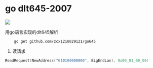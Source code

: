 # go dlt645-2007

<img src="https://img.shields.io/github/stars/zcx1218029121/go645?style=social"/>

用go语言实现的dlt645解析

```shell
    go get github.com/zcx1218029121/go645
```

1. 读请求
```go
ReadRequest(NewAddress("610100000000", BigEndian), 0x00_01_00_00)
```
